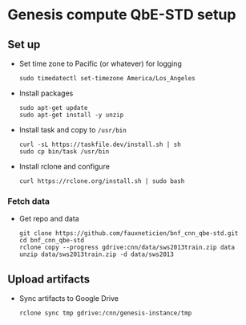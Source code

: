 # Genesis compute QbE-STD setup

## Set up

- Set time zone to Pacific (or whatever) for logging

	```
	sudo timedatectl set-timezone America/Los_Angeles
	```

- Install packages

	```
	sudo apt-get update
	sudo apt-get install -y unzip
	```

- Install task and copy to `/usr/bin`

	``` 
	curl -sL https://taskfile.dev/install.sh | sh
	sudo cp bin/task /usr/bin
	```

- Install rclone and configure

	```
	curl https://rclone.org/install.sh | sudo bash
	```
	
### Fetch data
	
- Get repo and data

	```
	git clone https://github.com/fauxneticien/bnf_cnn_qbe-std.git
	cd bnf_cnn_qbe-std
	rclone copy --progress gdrive:cnn/data/sws2013train.zip data
	unzip data/sws2013train.zip -d data/sws2013
	```

## Upload artifacts

- Sync artifacts to Google Drive

	```
	rclone sync tmp gdrive:/cnn/genesis-instance/tmp
	```
	